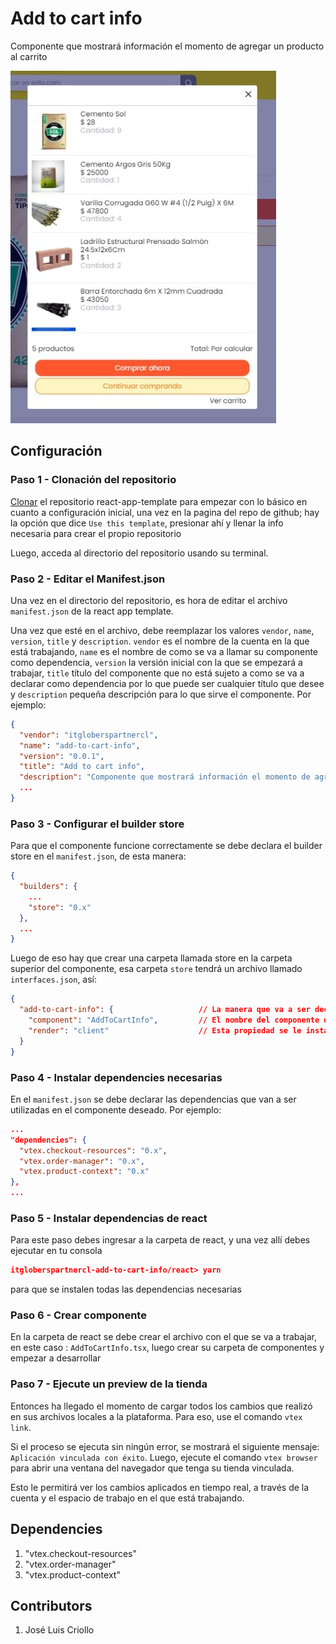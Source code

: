 # Add to cart info

Componente que mostrará información el momento de agregar un producto al carrito

<img src="https://raw.githubusercontent.com/joseluiscrr/store-theme-ejemplo/main/assets/img/preview-add-to-cart-info.jpeg" alt="preview" />

## Configuración
### Paso 1 - Clonación del repositorio

[Clonar](https://github.com/vtex-apps/react-app-template) el repositorio react-app-template para empezar con lo básico en cuanto a configuración inicial, una vez en la pagina del repo de github; hay la opción que dice `Use this template`, presionar ahí y llenar la info necesaria para crear el propio repositorio

Luego, acceda al directorio del repositorio usando su terminal.

### Paso 2 - Editar el Manifest.json

Una vez en el directorio del repositorio, es hora de editar el archivo `manifest.json` de la react app template.

Una vez que esté en el archivo, debe reemplazar los valores `vendor`, `name`, `version`, `title` y `description`. `vendor` es el nombre de la cuenta en la que está trabajando, `name` es el nombre de como se va a llamar su componente como dependencia, `version` la versión inicial con la que se empezará a trabajar, `title` título del componente que no está sujeto a como se va a declarar como dependencia por lo que puede ser cualquier título que desee y `description` pequeña descripción para lo que sirve el componente. Por ejemplo:

```json
{
  "vendor": "itgloberspartnercl",
  "name": "add-to-cart-info",
  "version": "0.0.1",
  "title": "Add to cart info",
  "description": "Componente que mostrará información el momento de agregar un producto al carrito",
  ...
}
```

### Paso 3 - Configurar el builder store

Para que el componente funcione correctamente se debe declara el builder store en el `manifest.json`, de esta manera:

```json
{
  "builders": {
    ...
    "store": "0.x"
  },
  ...
}
```

Luego de eso hay que crear una carpeta llamada store en la carpeta superior del componente, esa carpeta `store` tendrá un archivo llamado `interfaces.json`, así:

```json
{
  "add-to-cart-info": {                   // La manera que va a ser declarada el componente en la app vtex, este nombre puede ser diferente al name de como lo llamaste en el manifest.json
    "component": "AddToCartInfo",         // El nombre del componente del que éste va a ser alimentado
    "render": "client"                    // Esta propiedad se le instaura si sólo va a ser utilizada por el cliente
  }
}
```

### Paso 4 - Instalar dependencies necesarias

En el `manifest.json` se debe declarar las dependencias que van a ser utilizadas en el componente deseado. Por ejemplo:

```json
...
"dependencies": {
  "vtex.checkout-resources": "0.x",
  "vtex.order-manager": "0.x",
  "vtex.product-context": "0.x"
},
...
```

### Paso 5 - Instalar dependencias de react

Para este paso debes ingresar a la carpeta de react, y una vez allí debes ejecutar en tu consola 
```json
itgloberspartnercl-add-to-cart-info/react> yarn
```
para que se instalen todas las dependencias necesarias

### Paso 6 - Crear componente

En la carpeta de react se debe crear el archivo con el que se va a trabajar, en este caso : `AddToCartInfo.tsx`, luego crear su carpeta de componentes y empezar a desarrollar

### Paso 7 - Ejecute un preview de la tienda

Entonces ha llegado el momento de cargar todos los cambios que realizó en sus archivos locales a la plataforma. Para eso, use el comando `vtex link`.

Si el proceso se ejecuta sin ningún error, se mostrará el siguiente mensaje: `Aplicación vinculada con éxito`. Luego, ejecute el comando `vtex browser` para abrir una ventana del navegador que tenga su tienda vinculada.

Esto le permitirá ver los cambios aplicados en tiempo real, a través de la cuenta y el espacio de trabajo en el que está trabajando.

## Dependencies
1. "vtex.checkout-resources"
2. "vtex.order-manager"
3. "vtex.product-context"

## Contributors
1. José Luis Criollo